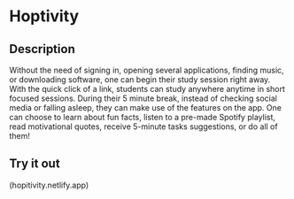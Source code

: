 # Hoptivity

## Description
Without the need of signing in, opening several applications, finding music, or downloading software, one can begin their study session right away. With the quick click of a link, students can study anywhere anytime in short focused sessions. During their 5 minute break, instead of checking social media or falling asleep, they can make use of the features on the app. One can choose to learn about fun facts, listen to a pre-made Spotify playlist, read motivational quotes, receive 5-minute tasks suggestions, or do all of them!

## Try it out
(hopitivity.netlify.app)
